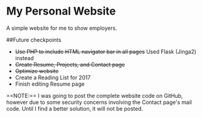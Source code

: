 # My Personal Website
A simple website for me to show employers.

##Future checkpoints
* ~~Use PHP to include HTML navigator bar in all pages~~ Used Flask (Jinga2) instead
* ~~Create Resume, Projects, and Contact page~~
* ~~Optimize website~~ 
* Create a Reading List for 2017
* Finish editing Resume page

==NOTE:== I was going to post the complete website code on GitHub, however due to some security concerns involving the Contact page's mail code. Until I find a better solution, it will not be posted.
